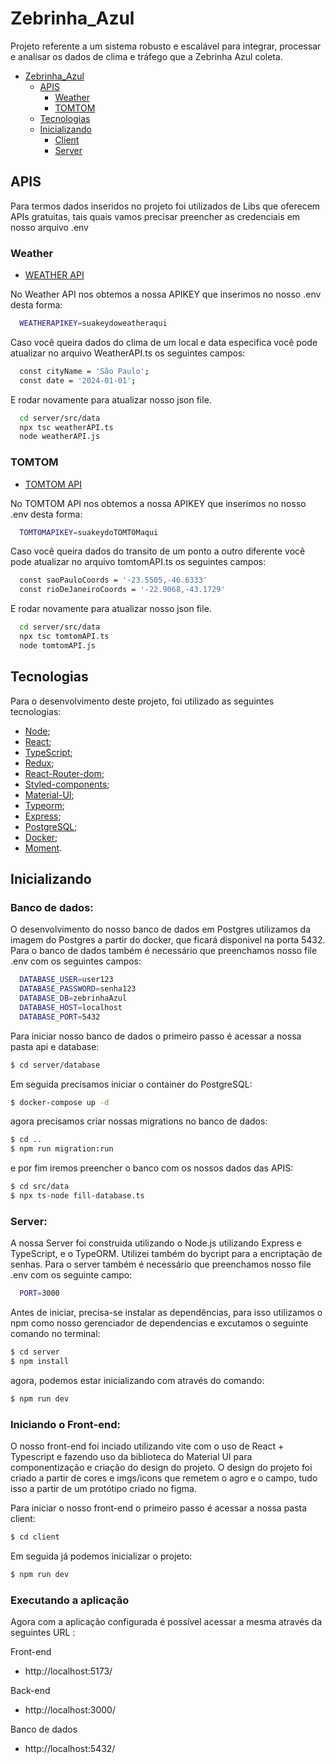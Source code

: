 # Zebrinha_Azul

Projeto referente a um sistema robusto e escalável para integrar, processar e analisar os dados de clima e tráfego que a Zebrinha Azul coleta.

- [Zebrinha_Azul](#Zebrinha_Azul)
  - [APIS](#apis)
    - [Weather](#Weather)
    - [TOMTOM](#TOMTOM)
  - [Tecnologias](#tecnologias)
  - [Inicializando](#inicializando)
    - [Client](#client)
    - [Server](#server)
   
## APIS

Para termos dados inseridos no projeto foi utilizados de Libs que oferecem APIs gratuitas, tais quais vamos precisar preencher as credenciais em nosso arquivo .env

### Weather

- [WEATHER API](https://www.weatherapi.com/)

No Weather API nos obtemos a nossa APIKEY que inserimos no nosso .env desta forma:

```bash
  WEATHERAPIKEY=suakeydoweatheraqui
```

Caso você queira dados do clima de um local e data especifica você pode atualizar no arquivo WeatherAPI.ts os seguintes campos:

```bash
  const cityName = 'São Paulo';
  const date = '2024-01-01';
```

E rodar novamente para atualizar nosso json file.

```bash
  cd server/src/data
  npx tsc weatherAPI.ts
  node weatherAPI.js
```

### TOMTOM

- [TOMTOM API](https://developer.tomtom.com/)

No TOMTOM API nos obtemos a nossa APIKEY que inserimos no nosso .env desta forma:

```bash
  TOMTOMAPIKEY=suakeydoTOMTOMaqui
```

Caso você queira dados do transito de um ponto a outro diferente você pode atualizar no arquivo tomtomAPI.ts os seguintes campos:

```bash
  const saoPauloCoords = '-23.5505,-46.6333'
  const rioDeJaneiroCoords = '-22.9068,-43.1729'
```

E rodar novamente para atualizar nosso json file.

```bash
  cd server/src/data
  npx tsc tomtomAPI.ts
  node tomtomAPI.js
```

## Tecnologias

Para o desenvolvimento deste projeto, foi utilizado as seguintes tecnologias:

- [Node](https://nodejs.org/en/);
- [React](https://pt-br.reactjs.org/);
- [TypeScript](https://www.typescriptlang.org/);
- [Redux](https://redux.js.org/);
- [React-Router-dom](https://reactrouter.com/en/main);
- [Styled-components](https://styled-components.com/);
- [Material-UI](https://mui.com/material-ui/getting-started/);
- [Typeorm](https://typeorm.io/);
- [Express](https://expressjs.com/pt-br/);
- [PostgreSQL](https://www.postgresql.org/);
- [Docker](https://www.docker.com/);
- [Moment](https://momentjs.com/).

## Inicializando

### Banco de dados:

O desenvolvimento do nosso banco de dados em Postgres utilizamos da imagem do Postgres a partir do docker, que ficará disponivel na porta 5432. Para o banco de dados também é necessário que preenchamos nosso file .env com os seguintes campos:

```bash
  DATABASE_USER=user123
  DATABASE_PASSWORD=senha123
  DATABASE_DB=zebrinhaAzul
  DATABASE_HOST=localhost
  DATABASE_PORT=5432
```

Para iniciar nosso banco de dados o primeiro passo é acessar a nossa pasta api e database:

```bash
$ cd server/database
```

Em seguida precisamos iniciar o container do PostgreSQL:

```bash
$ docker-compose up -d
```

agora precisamos criar nossas migrations no banco de dados:

```bash
$ cd ..
$ npm run migration:run
```

e por fim iremos preencher o banco com os nossos dados das APIS:

```bash
$ cd src/data
$ npx ts-node fill-database.ts
```

### Server:

A nossa Server foi construida utilizando o Node.js utilizando Express e TypeScript, e o TypeORM. Utilizei também do bycript para a encriptação de senhas. Para o server também é necessário que preenchamos nosso file .env com os seguinte campo:

```bash
  PORT=3000
```

Antes de iniciar, precisa-se instalar as dependências, para isso utilizamos o npm como nosso gerenciador de dependencias e excutamos o seguinte comando no terminal:

```bash
$ cd server
$ npm install
```

agora, podemos estar inicializando com através do comando:

```bash
$ npm run dev
```

### Iniciando o Front-end:

O nosso front-end foi inciado utilizando vite com o uso de React + Typescript e fazendo uso da biblioteca do Material UI para componentização e criação do design do projeto. O design do projeto foi criado a partir de cores e imgs/icons que remetem o agro e o campo, tudo isso a partir de um protótipo criado no figma.

Para iniciar o nosso front-end o primeiro passo é acessar a nossa pasta client: 

```bash
$ cd client
```

Em seguida já podemos inicializar o projeto:

```bash
$ npm run dev
```

### Executando a aplicação

Agora com a aplicação configurada é possível acessar a mesma através da seguintes URL :

Front-end
- http://localhost:5173/

Back-end
- http://localhost:3000/

Banco de dados
- http://localhost:5432/
